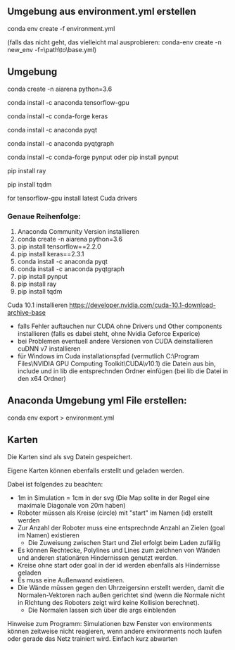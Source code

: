 ## Umgebung aus environment.yml erstellen
conda env create -f environment.yml

(falls das nicht geht, das vielleicht mal ausprobieren: conda-env create -n new_env -f=\path\to\base.yml)

## Umgebung

conda create -n aiarena python=3.6

conda install -c anaconda tensorflow-gpu 

conda install -c conda-forge keras 

conda install -c anaconda pyqt

conda install -c anaconda pyqtgraph

conda install -c conda-forge pynput oder pip install pynput

pip install ray

pip install tqdm


for tensorflow-gpu install latest Cuda drivers


### Genaue Reihenfolge:

1. Anaconda Community Version installieren
2. conda create -n aiarena python=3.6
3. pip install tensorflow==2.2.0
4. pip install keras==2.3.1
5. conda install -c anaconda pyqt
6. conda install -c anaconda pyqtgraph
7. pip install pynput
8. pip install ray
9. pip install tqdm

Cuda 10.1 installieren https://developer.nvidia.com/cuda-10.1-download-archive-base
  - falls Fehler auftauchen nur CUDA ohne Drivers und Other components installieren (falls es dabei steht, ohne Nvidia Geforce Experice)
  - bei Problemen eventuell andere Versionen von CUDA deinstallieren
 cuDNN v7 installieren 
  - für Windows im Cuda installationspfad (vermutlich C:\Program Files\NVIDIA GPU Computing Toolkit\CUDA\v10.1) die Datein aus bin, include und in lib die entsprechnden Ordner einfügen (bei lib die Datei in den x64 Ordner)
  

## Anaconda Umgebung yml File erstellen: 
conda env export > environment.yml


## Karten
Die Karten sind als svg Datein gespeichert.

Eigene Karten können ebenfalls erstellt und geladen werden.

Dabei ist folgendes zu beachten:
- 1m in Simulation = 1cm in der svg  (Die Map sollte in der Regel eine maximale Diagonale von 20m haben)
- Roboter müssen als Kreise (circle) mit "start" im Namen (id) erstellt werden
- Zur Anzahl der Roboter muss eine entsprechnde Anzahl an Zielen (goal im Namen) existieren
  - Die Zuweisung zwischen Start und Ziel erfolgt beim Laden zufällig
- Es können Rechtecke, Polylines und Lines zum zeichnen von Wänden und anderen stationären Hindernissen genutzt werden.
- Kreise ohne start oder goal in der id werden ebenfalls als Hindernisse geladen
- Es muss eine Außenwand existieren.
- Die Wände müssen gegen den Uhrzeigersinn erstellt werden, damit die Normalen-Vektoren nach außen gerichtet sind (wenn die Normale nicht in RIchtung des Roboters zeigt wird keine Kollision berechnet). 
  - Die Normalen lassen sich über die args einblenden



Hinweise zum Programm:
Simulationen bzw Fenster von environments können zeitweise nicht reagieren, wenn andere environments noch laufen oder gerade das Netz trainiert wird. Einfach kurz abwarten